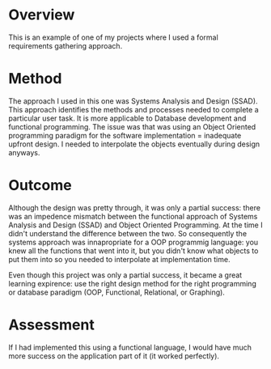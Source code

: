 # Overview #

This is an example of one of my projects where I used a formal requirements gathering approach. 

# Method #

The approach I used in this one was Systems  Analysis and Design (SSAD). This approach identifies the methods and processes needed to complete a particular user task. It is more applicable to Database development and functional programming. The issue was that was using an Object Oriented programming paradigm for the software implementation = inadequate upfront design. I needed to interpolate the objects eventually during design anyways. 

# Outcome #

Although the design was pretty through, it was only a partial success: there was an impedence mismatch between the functional approach of Systems Analysis and Design (SSAD) and Object Oriented Programming. At the time I didn't understand the difference between the two. So consequently the systems approach was innapropriate for a OOP programmig language: you knew all the functions that went into it, but you didn't know what objects to put them into so you needed to interpolate at implementation time. 

Even though this project was only a partial success, it became a great learning expirence: use the right design method for the right programming or database paradigm (OOP, Functional, Relational, or Graphing).

# Assessment #

If I had implemented this using a functional language, I would have much more success on the application part of it (it worked perfectly).
